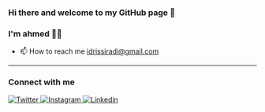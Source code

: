 
### Hi there and welcome to my GitHub page 👋
### I'm ahmed 👨‍💻
- 📫 How to reach me idrissiradi@gmail.com 
 
---

### Connect with me  
<p>
<a href="https://twitter.com/idrissiradi">
  <img
    alt="Twitter"
    src="https://img.shields.io/badge/Twitter-1DA1F2?logo=twitter&logoColor=white&style=for-the-badge"
  />
</a>
<a href="https://www.instagram.com/ahmed__idrissiradi_/">
  <img
    alt="Instagram"
    src="https://img.shields.io/badge/Instagram-E4405F?logo=instagram&logoColor=white&style=for-the-badge"
  />
</a>
<a href="https://www.linkedin.com/in/idrissi-radi-ahmed-b99953157/">
  <img
    alt="Linkedin"
    src="https://img.shields.io/badge/linkedin-0077B5?logo=linkedin&logoColor=white&style=for-the-badge"
  />
</a> 
</p>
